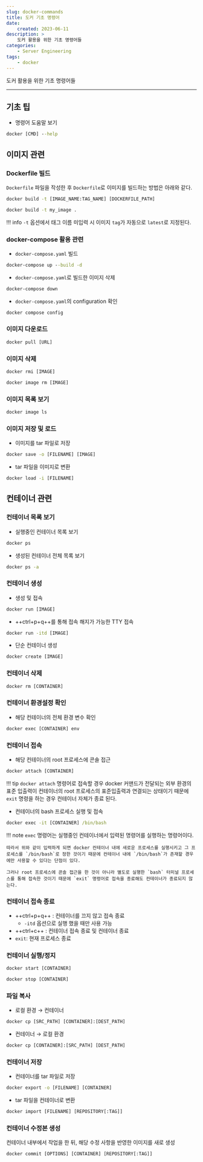 ```yaml
---
slug: docker-commands
title: 도커 기초 명령어
date:
    created: 2023-06-11
description: >
    도커 활용을 위한 기초 명령어들
categories:
    - Server Engineering
tags:
    - docker
---
```


도커 활용을 위한 기초 명령어들  

<!-- more -->

---

## 기초 팁

- 명령어 도움말 보기

```bat
docker [CMD] --help
```

## 이미지 관련

### Dockerfile 빌드

`Dockerfile` 파일을 작성한 후 `Dockerfile`로 이미지를 빌드하는 방법은 아래와 같다.  

```bat
docker build -t [IMAGE_NAME:TAG_NAME] [DOCKERFILE_PATH]
```

```bat
docker build -t my_image .
```

!!! info
    `-t` 옵션에서 태그 이름 미입력 시 이미지 `tag`가 자동으로 `latest`로 지정된다.  

### docker-compose 활용 관련

- `docker-compose.yaml` 빌드

```bat
docker-compose up --build -d
```

- `docker-compose.yaml`로 빌드한 이미지 삭제

```bat
docker-compose down
```

- `docker-compose.yaml`의 configuration 확인

```bat
docker compose config
```

### 이미지 다운로드

```bat
docker pull [URL]
```

### 이미지 삭제

```bat
docker rmi [IMAGE]
```

```bat
docker image rm [IMAGE]
```

### 이미지 목록 보기

```bat
docker image ls
```

### 이미지 저장 및 로드

- 이미지를 tar 파일로 저장

```bat
docker save -o [FILENAME] [IMAGE]
```

- tar 파일을 이미지로 변환

```bat
docker load -i [FILENAME]
```

## 컨테이너 관련

### 컨테이너 목록 보기

- 실행중인 컨테이너 목록 보기

```bat
docker ps
```

- 생성된 컨테이너 전체 목록 보기

```bat
docker ps -a
```

### 컨테이너 생성

- 생성 및 접속

```bat
docker run [IMAGE]
```

- ++ctrl+p+q++를 통해 접속 해지가 가능한 TTY 접속

```bat
docker run -itd [IMAGE]
```

- 단순 컨테이너 생성

```bat
docker create [IMAGE]
```

### 컨테이너 삭제

```bat
docker rm [CONTAINER]
```

### 컨테이너 환경설정 확인

- 해당 컨테이너의 전체 환경 변수 확인

```bat
docker exec [CONTAINER] env
```

### 컨테이너 접속

- 해당 컨테이너의 root 프로세스에 콘솔 접근

```bat
docker attach [CONTAINER]
```

!!! tip
    `docker attach` 명령어로 접속할 경우 docker 커맨드가 전달되는 외부 환경의 표준 입출력이 컨테이너의 root 프로세스의 표준입출력과 연결되는 상태이기 때문에 `exit` 명령을 하는 경우 컨테이너 자체가 종료 된다.  

- 컨테이너의 bash 프로세스 실행 및 접속

```bat
docker exec -it [CONTAINER] /bin/bash
```

!!! note
    `exec` 명령어는 실행중인 컨테이너에서 입력된 명령어를 실행하는 명령어이다.  

    따라서 위와 같이 입력하게 되면 docker 컨테이너 내에 새로운 프로세스를 실행시키고 그 프로세스를 `/bin/bash`로 정한 것이기 때문에 컨테이너 내에 `/bin/bash`가 존재할 경우에만 사용할 수 있다는 단점이 있다.  

    그러나 root 프로세스에 콘솔 접근을 한 것이 아니라 별도로 실행한 `bash` 터미널 프로세스를 통해 접속한 것이기 때문에 `exit` 명령어로 접속을 종료해도 컨테이너가 종료되지 않는다.  

### 컨테이너 접속 종료

- ++ctrl+p+q++ : 컨테이너를 끄지 않고 접속 종료
    - `-itd` 옵션으로 실행 했을 때만 사용 가능
- ++ctrl+c++ : 컨테이너 접속 종료 및 컨테이너 종료
- `exit`: 현재 프로세스 종료

### 컨테이너 실행/정지

```bat
docker start [CONTAINER]
```

```bat
docker stop [CONTAINER]
```

### 파일 복사

- 로컬 환경 → 컨테이너

```bat
docker cp [SRC_PATH] [CONTAINER]:[DEST_PATH]
```

- 컨테이너 → 로컬 환경

```bat
docker cp [CONTAINER]:[SRC_PATH] [DEST_PATH]
```

### 컨테이너 저장

- 컨테이너를 tar 파일로 저장

```bat
docker export -o [FILENAME] [CONTAINER]
```

- tar 파일을 컨테이너로 변환

```bat
docker import [FILENAME] [REPOSITORY[:TAG]]
```

### 컨테이너 수정본 생성

컨테이너 내부에서 작업을 한 뒤, 해당 수정 사항을 반영한 이미지를 새로 생성

```bat
docker commit [OPTIONS] [CONTAINER] [REPOSITORY[:TAG]]
```
